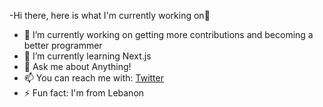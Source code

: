 -Hi there, here is what I'm currently working on👋

- 🔭 I’m currently working on getting more contributions and becoming a better programmer
- 🌱 I’m currently learning Next.js
- 💬 Ask me about Anything!
- 📫 You can reach me with: [Twitter](https://twitter.com/Pixlerfrost)
- ⚡ Fun fact: I'm from Lebanon

